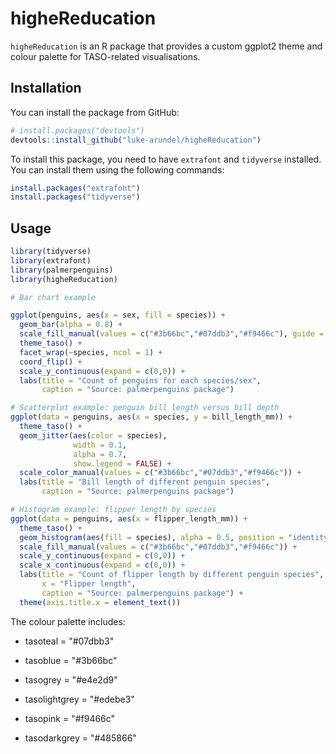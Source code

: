 # higheReducation

`higheReducation` is an R package that provides a custom ggplot2 theme and colour palette for TASO-related visualisations.

## Installation

You can install the package from GitHub:

``` r
# install.packages("devtools")
devtools::install_github("luke-arundel/higheReducation")
```

To install this package, you need to have `extrafont` and `tidyverse` installed. You can install them using the following commands:

```r
install.packages("extrafont")
install.packages("tidyverse")
```

## Usage

``` r
library(tidyverse)
library(extrafont)
library(palmerpenguins)
library(higheReducation)

# Bar chart example 

ggplot(penguins, aes(x = sex, fill = species)) +
  geom_bar(alpha = 0.8) +
  scale_fill_manual(values = c("#3b66bc","#07ddb3","#f9466c"), guide = "none") + 
  theme_taso() +
  facet_wrap(~species, ncol = 1) +
  coord_flip() + 
  scale_y_continuous(expand = c(0,0)) + 
  labs(title = "Count of penguins for each species/sex",
       caption = "Source: palmerpenguins package")

# Scatterplot example: penguin bill length versus bill depth
ggplot(data = penguins, aes(x = species, y = bill_length_mm)) +
  theme_taso() +
  geom_jitter(aes(color = species),
              width = 0.1, 
              alpha = 0.7,
              show.legend = FALSE) +
  scale_color_manual(values = c("#3b66bc","#07ddb3","#f9466c")) + 
  labs(title = "Bill length of different penguin species", 
       caption = "Source: palmerpenguins package")

# Histogram example: flipper length by species
ggplot(data = penguins, aes(x = flipper_length_mm)) +
  theme_taso() +
  geom_histogram(aes(fill = species), alpha = 0.5, position = "identity") +
  scale_fill_manual(values = c("#3b66bc","#07ddb3","#f9466c")) +
  scale_y_continuous(expand = c(0,0)) + 
  scale_x_continuous(expand = c(0,0)) + 
  labs(title = "Count of flipper length by different penguin species",
       x = "Flipper length", 
       caption = "Source: palmerpenguins package") + 
  theme(axis.title.x = element_text())
```

The colour palette includes:

-   tasoteal = "#07dbb3"

-   tasoblue = "#3b66bc"

-   tasogrey = "#e4e2d9"

-   tasolightgrey = "#edebe3"

-   tasopink = "#f9466c"

-   tasodarkgrey = "#485866"
